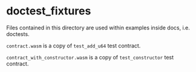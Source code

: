 # doctest_fixtures

Files contained in this directory are used within examples inside docs, i.e.
doctests.

`contract.wasm` is a copy of `test_add_u64`  test contract.

`contract_with_constructor.wasm` is a copy of `test_constructor` test contract.
